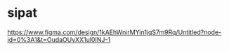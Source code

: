 # sipat
https://www.figma.com/design/1kAEhWnirMYin1jqS7m9Rq/Untitled?node-id=0%3A1&t=OudaOUyXX1ul0INJ-1
